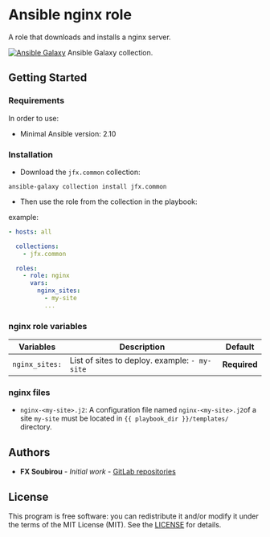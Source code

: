 # Ansible nginx role

A role that downloads and installs a nginx server.

[![Ansible Galaxy](https://shields.io/badge/Ansible_Galaxy-informational?logo=ansible&style=flat-square)](https://galaxy.ansible.com/jfx/system) Ansible Galaxy collection.

## Getting Started

### Requirements

In order to use:

* Minimal Ansible version: 2.10

### Installation

* Download the `jfx.common` collection:

```shell
ansible-galaxy collection install jfx.common
```

* Then use the role from the collection in the playbook:

example:

```yaml
- hosts: all

  collections:
    - jfx.common

  roles:
    - role: nginx
      vars:
        nginx_sites:
          - my-site
          ...
```

### nginx role variables

| Variables      | Description                                   | Default      |
| -------------- | --------------------------------------------- | ------------ |
| `nginx_sites:` | List of sites to deploy. example: `- my-site` | **Required** |

### nginx files

* `nginx-<my-site>.j2`:
A configuration file named `nginx-<my-site>.j2`of a site `my-site` must be located in `{{ playbook_dir }}/templates/` directory.

## Authors

* **FX Soubirou** - *Initial work* - [GitLab repositories](https://gitlab.com/op_so)

## License

This program is free software: you can redistribute it and/or modify it under the terms of the MIT License (MIT). See the [LICENSE](https://opensource.org/licenses/MIT) for details.
